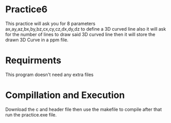 # Practice6
This practice will ask you for 8 parameters ax,ay,az,bx,by,bz,cx,cy,cz,dx,dy,dz to define a 3D curved line also it will ask for the number of lines to draw said 3D curved line then it will store the drawn 3D Curve in a ppm file.
# Requirments
This program doesn't need any extra files
# Compillation and Execution
Download the c and header file then use the makefile to compile after that run the practice.exe file.
